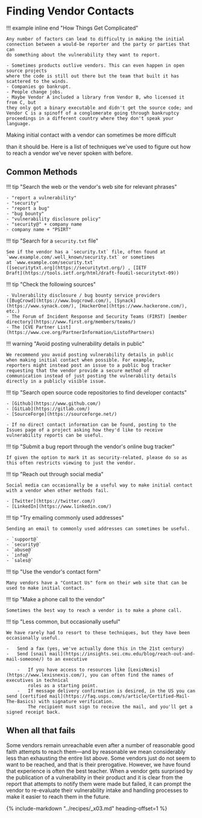 # Finding Vendor Contacts

!!! example inline end "How Things Get Complicated"

    Any number of factors can lead to difficulty in making the initial
    connection between a would-be reporter and the party or parties that can
    do something about the vulnerability they want to report.

    - Sometimes products outlive vendors. This can even happen in open source projects
    where the code is still out there but the team that built it has
    scattered to the winds. 
    - Companies go bankrupt. 
    - People change jobs. 
    - Maybe Vendor A included a library from Vendor B, who licensed it from C, but
    they only got a binary executable and didn't get the source code; and
    Vendor C is a spinoff of a conglomerate going through bankruptcy
    proceedings in a different country where they don't speak your
    language. 

<!--start-->Making initial contact with a vendor can sometimes be more difficult
than it should be.<!--end-->
Here is a list of techniques we've used to figure
out how to reach a vendor we've never spoken with before.

## Common Methods

!!! tip "Search the web or the vendor's web site for relevant phrases"

    - "report a vulnerability"
    - "security"
    - "report a bug"
    - "bug bounty"
    - "vulnerability disclosure policy"
    - "security@" + company name
    - company name + "PSIRT"

!!! tip "Search for a `security.txt` file"

    See if the vendor has a `security.txt` file, often found at
    `www.example.com/.well_known/security.txt` or sometimes
    at `www.example.com/security.txt`
    ([securitytxt.org](https://securitytxt.org/) , [IETF
    Draft](https://tools.ietf.org/html/draft-foudil-securitytxt-09))

!!! tip "Check the following sources"

    - Vulnerability disclosure / bug bounty service providers
    ([BugCrowd](https://www.bugcrowd.com/), [Synack](https://www.synack.com/), [HackerOne](https://www.hackerone.com/), etc.)
    - The Forum of Incident Response and Security Teams (FIRST) [member directory](https://www.first.org/members/teams/)
    - The [CVE Partner List](https://www.cve.org/PartnerInformation/ListofPartners)

!!! warning "Avoid posting vulnerability details in public"

    We recommend you avoid posting vulnerability details in public
    when making initial contact when possible. For example,
    reporters might instead post an issue to a public bug tracker
    requesting that the vendor provide a secure method of
    communication instead of just posting the vulnerability details
    directly in a publicly visible issue.

!!! tip "Search open source code repositories to find developer contacts"

    - [Github](https://www.github.com/)
    - [GitLab](https://gitlab.com/)
    - [SourceForge](https://sourceforge.net/)
    
    - If no direct contact information can be found, posting to the
    Issues page of a project asking how they'd like to receive
    vulnerability reports can be useful.

!!! tip "Submit a bug report through the vendor's online bug tracker"

    If given the option to mark it as security-related, please do so as this often restricts viewing to just the vendor.

!!! tip "Reach out through social media"

    Social media can occasionally be a useful way to make initial contact with a vendor when other methods fail.

    - [Twitter](https://twitter.com/)
    - [LinkedIn](https://www.linkedin.com/)

!!! tip "Try emailing commonly used addresses"

    Sending an email to commonly used addresses can sometimes be useful.

    - `support@`
    - `security@`
    - `abuse@`
    - `info@`
    - `sales@`

!!! tip "Use the vendor's contact form"

    Many vendors have a "Contact Us" form on their web site that can be used to make initial contact.

!!! tip "Make a phone call to the vendor"

    Sometimes the best way to reach a vendor is to make a phone call.

!!! tip "Less common, but occasionally useful"

    We have rarely had to resort to these techniques, but they have been
    occasionally useful.

    -   Send a fax (yes, we've actually done this in the 21st century)
    -   Send [snail mail](https://insights.sei.cmu.edu/blog/reach-out-and-mail-someone/) to an executive 

        -   If you have access to resources like [LexisNexis](https://www.lexisnexis.com/), you can often find the names of executives in technical 
            roles as a starting point.
        -   If message delivery confirmation is desired, in the US you can send [certified mail](https://faq.usps.com/s/article/Certified-Mail-The-Basics) with signature verification.
            The recipient must sign to receive the mail, and you'll get a signed receipt back.

## When all that fails

Some vendors remain unreachable even after a number of reasonable good faith attempts to reach them&mdash;and by
reasonable we mean considerably less than exhausting the entire list above.
Some vendors just do not seem to want to be reached, and that is their prerogative.
However, we have found that experience is often the best teacher.
When a vendor gets surprised by the publication of a vulnerability in their product and it is clear from the report
that attempts to notify them were made but failed, it can prompt the vendor to re-evaluate their vulnerability
intake and handling processes to make it easier to reach them in the future.

{% include-markdown "../recipes/_x03.md" heading-offset=1 %}
